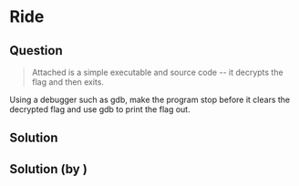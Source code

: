 # Ride

## Question

> Attached is a simple executable and source code -- it decrypts the flag and then exits.

Using a debugger such as gdb, make the program stop before it clears the decrypted flag and use gdb to print the flag out.

## Solution

## Solution (by )
